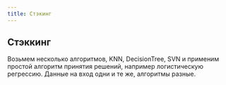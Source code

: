 ```yaml
---
title: Стэкинг
---
```


## Стэккинг

Возьмем несколько алгоритмов, KNN, DecisionTree, SVN и применим простой
алгоритм принятия решений, например логистическую регрессию. Данные на
вход одни и те же, алгоритмы разные.
